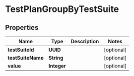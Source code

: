 

# TestPlanGroupByTestSuite


## Properties

| Name | Type | Description | Notes |
|------------ | ------------- | ------------- | -------------|
|**testSuiteId** | **UUID** |  |  [optional] |
|**testSuiteName** | **String** |  |  [optional] |
|**value** | **Integer** |  |  [optional] |



